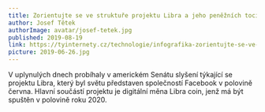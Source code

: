 ```yaml
---
title: Zorientujte se ve struktuře projektu Libra a jeho peněžních tocích
author: Josef Tětek
authorImage: avatar/josef-tetek.jpg
published: 2019-08-19
link: https://tyinternety.cz/technologie/infografika-zorientujte-se-ve-strukture-projektu-libra-a-jeho-peneznich-tocich/
picture: 2019-06-26.jpg
---
```


V uplynulých dnech probíhaly v americkém Senátu slyšení týkající se projektu Libra, který byl světu představen společností Facebook v polovině června. Hlavní součástí projektu je digitální měna Libra coin, jenž má být spuštěn v polovině roku 2020.
